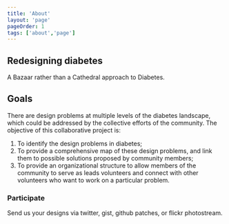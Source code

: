 ```yaml
---
title: 'About'
layout: 'page'
pageOrder: 1
tags: ['about','page']
---
```


## Redesigning diabetes

A Bazaar rather than a Cathedral approach to Diabetes.

## Goals

There are design problems at multiple levels of the diabetes
landscape, which could be addressed by the collective efforts of the
community. The objective of this collaborative project is:

1. To identify the design problems in diabetes;
1. To provide a comprehensive map of these design problems, and link
   them to possible solutions proposed by community members;
1. To provide an
   organizational structure to allow members of the community to serve
   as leads volunteers and connect with other volunteers who want to
   work on a particular problem.

### Participate

Send us your designs via twitter, gist, github patches, or flickr
photostream.


